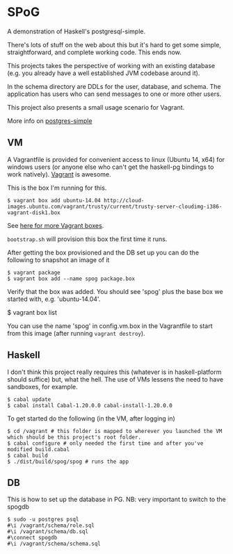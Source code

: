 SPoG
====

A demonstration of Haskell's postgresql-simple.

There's lots of stuff on the web about this but it's hard to get some simple, straightforward, and complete working code.  This ends now.

This projects takes the perspective of working with an existing database (e.g. you already have a well established JVM codebase around it).

In the schema directory are DDLs for the user, database, and schema.  The application has users who can send messages to one or more other users.

This project also presents a small usage scenario for Vagrant.

More info on [postgres-simple](http://hackage.haskell.org/package/postgresql-simple-0.4.2.1/docs/Database-PostgreSQL-Simple.html)

VM
------
A Vagrantfile is provided for convenient access to linux (Ubuntu 14, x64) for windows users (or anyone else who can't get the haskell-pg bindings to work natively).  [Vagrant](https://docs.vagrantup.com/v2/installation/index.html) is awesome.

This is the box I'm running for this.

    $ vagrant box add ubuntu-14.04 http://cloud-images.ubuntu.com/vagrant/trusty/current/trusty-server-cloudimg-i386-vagrant-disk1.box

See [here for more Vagrant boxes](http://www.vagrantbox.es).

<code>bootstrap.sh</code> will provision this box the first time it runs.

After getting the box provisioned and the DB set up you can do the following to snapshot an image of it

    $ vagrant package
    $ vagrant box add --name spog package.box

Verify that the box was added. You should see 'spog' plus the base box we started with, e.g. 'ubuntu-14.04'.

   $ vagrant box list

You can use the name 'spog' in config.vm.box in the Vagrantfile to start from this image (after running <code>vagrant destroy</code>).

Haskell
-----------

I don't think this project really requires this (whatever is in haskell-platform should suffice) but, what the hell.  The use of VMs lessens the need to have sandboxes, for example.

    $ cabal update
    $ cabal install Cabal-1.20.0.0 cabal-install-1.20.0.0

To get started do the following (in the VM, after logging in)

    $ cd /vagrant # this folder is mapped to wherever you launched the VM which should be this project's root folder.
    $ cabal configure # only needed the first time and after you've modified build.cabal
    $ cabal build
    $ ./dist/build/spog/spog # runs the app

DB
--------
This is how to set up the database in PG.
NB: very important to switch to the spogdb

    $ sudo -u postgres psql
    #\i /vagrant/schema/role.sql
    #\i /vagrant/schema/db.sql
    #\connect spogdb
    #\i /vagrant/schema/schema.sql
